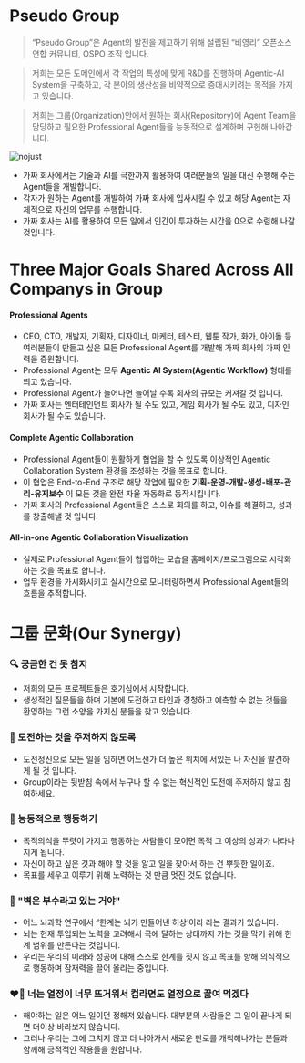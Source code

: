 # Pseudo Group
> “Pseudo Group”은 Agent의 발전을 제고하기 위해 설립된 “비영리” 오픈소스 연합 커뮤니티, OSPO 조직 입니다.

> 저희는 모든 도메인에서 각 작업의 특성에 맞게 R&D를 진행하며 Agentic-AI System을 구축하고, 각 분야의 생산성을 비약적으로 증대시키려는 목적을 가지고 있습니다.

> 저희는 그룹(Organization)안에서 원하는 회사(Repository)에 Agent Team을 담당하고 필요한 Professional Agent들을 능동적으로 설계하며 구현해 나아갑니다.

![nojust](https://github.com/user-attachments/assets/efaeeb15-1f1d-49a0-80ab-715b12006bc2)

- 가짜 회사에서는 기술과 AI를 극한까지 활용하여 여러분들의 일을 대신 수행해 주는 Agent들을 개발합니다.
- 각자가 원하는 Agent를 개발하여 가짜 회사에 입사시킬 수 있고 해당 Agent는 자체적으로 자신의 업무를 수행합니다.
- 가짜 회사는 AI를 활용하여 모든 일에서 인간이 투자하는 시간을 0으로 수렴해 나갈 것입니다.

# Three Major Goals Shared Across All Companys in Group

#### Professional Agents

- CEO, CTO, 개발자, 기획자, 디자이너, 마케터, 테스터, 웹툰 작가, 화가, 아이돌 등 여러분들이 만들고 싶은 모든 Professional Agent를 개발해 가짜 회사의 가짜 인력을 증원합니다.
- Professional Agent는 모두 **Agentic AI System(Agentic Workflow)** 형태를 띄고 있습니다.
- Professional Agent가 늘어나면 늘어날 수록 회사의 규모는 커져갈 것 입니다.
- 가짜 회사는 엔터테인먼트 회사가 될 수도 있고, 게임 회사가 될 수도 있고, 디자인 회사가 될 수도 있습니다.

#### Complete Agentic Collaboration

- Professional Agent들이 원활하게 협업을 할 수 있도록 이상적인 Agentic Collaboration System 환경을 조성하는 것을 목표로 합니다.
- 이 협업은 End-to-End 구조로 해당 작업에 필요한 **기획-운영-개발-생성-배포-관리-유지보수** 이 모든 것을 완전 자율 자동화로 동작시킵니다.
- 가짜 회사의 Professional Agent들은 스스로 회의를 하고, 이슈를 해결하고, 성과를 창출해낼 것 입니다.

#### All-in-one Agentic Collaboration Visualization

- 실제로 Professional Agent들이 협업하는 모습을 홈페이지/프로그램으로 시각화하는 것을 목표로 합니다.
- 업무 환경을 가시화시키고 실시간으로 모니터링하면서 Professional Agent들의 흐름을 추적합니다.


# 그룹 문화(Our Synergy)

### 🔍 궁금한 건 못 참지

- 저희의 모든 프로젝트들은 호기심에서 시작합니다.
- 생성적인 질문들을 하며 기본에 도전하고 타인과 경청하고 예측할 수 없는 것들을 환영하는 그런 소양을 가지신 분들을 찾고 있습니다.

### 🧗 도전하는 것을 주저하지 않도록

- 도전정신으로 모든 일을 임하면 어느샌가 더 높은 위치에 서있는 나 자신을 발견하게 될 것 입니다.
- Group이라는 뒷받침 속에서 누구나 할 수 없는 혁신적인 도전에 주저하지 않고 참여하세요.

### 😤 능동적으로 행동하기

- 목적의식을 뚜렷이 가지고 행동하는 사람들이 모이면 목적 그 이상의 성과가 나타나지게 됩니다.
- 자신이 하고 싶은 것과 해야 할 것을 알고 일을 찾아서 하는 건 뿌듯한 일이죠.
- 목표를 세우고 이루기 위해 노력하는 것 만큼 멋진 것도 없습니다.

### 🧱 "벽은 부수라고 있는 거야"

- 어느 뇌과학 연구에서 “한계는 뇌가 만들어낸 허상’이라 라는 결과가 있습니다.
- 뇌는 현재 투입되는 노력을 고려해서 극에 달하는 상태까지 가는 것을 막기 위해 한계 범위를 만든다는 것입니다.
- 우리는 우리의 미래와 성공에 대해 스스로 한계를 짓지 않고 목표를 향해 의식적으로 행동하며 잠재력을 끌어 올리는 중입니다.

### ❤️‍🔥 너는 열정이 너무 뜨거워서 컵라면도 열정으로 끓여 먹겠다

- 해야하는 일은 어느 일이던 정해져 있습니다. 대부분의 사람들은 그 일이 끝나게 되면 더이상 바라보지 않습니다.
- 그러나 우리는 그에 그치지 않고 더 나아가서 새로운 판로를 개척해나가는 분들과 함께해 긍적적인 작용들을 원합니다.
